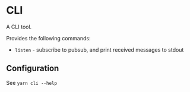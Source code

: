 # CLI

A CLI tool.

Provides the following commands:

-   `listen` - subscribe to pubsub, and print received messages to stdout

## Configuration

See `yarn cli --help`
